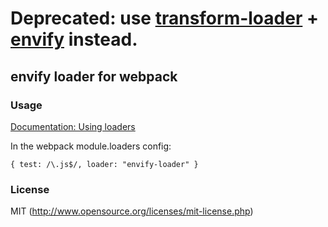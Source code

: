 # Deprecated: use [transform-loader](https://github.com/webpack/transform-loader) + [envify](https://github.com/hughsk/envify) instead.

## envify loader for webpack

### Usage

[Documentation: Using loaders](http://webpack.github.io/docs/using-loaders.html)

In the webpack module.loaders config:

```
{ test: /\.js$/, loader: "envify-loader" }
```

### License

MIT (http://www.opensource.org/licenses/mit-license.php)